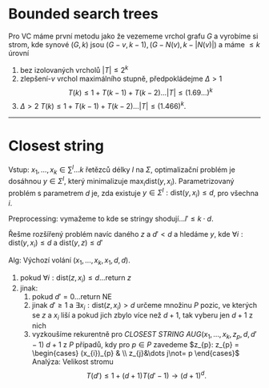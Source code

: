 # Bounded search trees
Pro VC máme první metodu jako že vezememe vrchol grafu $G$ a vyrobíme si strom, kde synové $(G,k)$ jsou $(G-v, k-1), (G-N(v), k-|N(v)|)$ a máme $\leq k$ úrovní

1. bez izolovaných vrcholů $|T| \leq 2^k$
2. zlepšení-$v$ vrchol maximálního stupně, předpokládejme $\Delta> 1$
$$
T(k) \leq 1+ T(k-1) + T(k-2)\dots |T| \leq (1.69\dots)^k
$$
3. $\Delta >2$ $T(k) \leq 1+ T(k-1) + T(k-2) \ldots |T| \leq (1.466)^k$.

---
# Closest string
Vstup: $x_{1},\dots,x_{k} \in \sum^l\dots k$ řetězců délky $l$ na $\Sigma$, optimalizační problém je dosáhnou $y \in \Sigma^l$, který minimalizuje $\max_{i} \text{dist}(y,x_{i})$. Parametrizovaný problém s parametrem $d$ je, zda existuje $y\in \Sigma^l: \text{dist}(y,x_{i}) \leq d$, pro všechna $i$.

Preprocessing: vymažeme to kde se stringy shodují$\dots l' \leq k \cdot d$.

Řešme rozšířený problém navíc daného $z$ a $d' < d$ a hledáme $y$, kde $\forall i: \text{dist}(y,x_{i}) \leq d$ a $\text{dist}(y,z)\leq d'$

Alg: Výchozí volání ($x_{1},\dots,x_{k}, x_{1}, d, d$).
1. pokud $\forall i: \text{dist}(z,x_{i})\leq d\dots$return $z$
2. jinak:
	1. pokud $d' = 0\dots$return NE
	2. jinak $d' \geq 1$ a $\exists x_{i}: \text{dist}(z,x_{i})>d$ určeme množinu $P$ pozic, ve kterých se $z$ a $x_{i}$ liší a pokud jich zbylo více než $d+1$, tak vyberu jen $d+1$ z nich
	3. vyzkoušíme rekurentně pro _CLOSEST STRING AUG_($x_{1},\dots,x_{k}, z_{p}, d, d'-1$) $d+1$ z $P$ případů, kdy pro $p \in P$ zavedeme $z_{p}: z_{p} = \begin{cases} (x_{i})_{p} & \\ z_{j}&\dots j\not= p \end{cases}$ 
Analýza:
Velikost stromu 
$$
T(d')\leq 1+ (d+1)T(d'-1) \rightarrow (d+1)^d.
$$